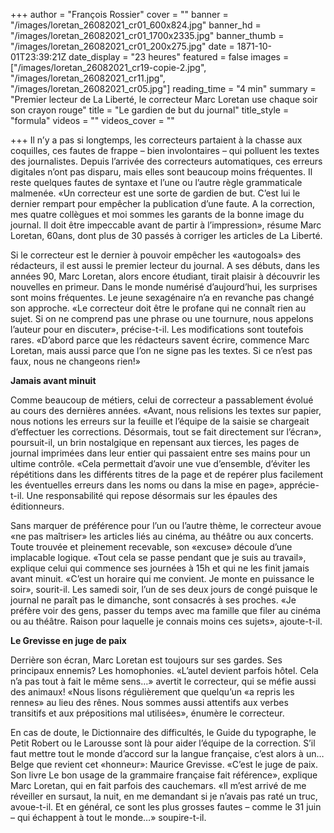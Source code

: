 +++
author = "François Rossier"
cover = ""
banner = "/images/loretan_26082021_cr01_600x824.jpg"
banner_hd = "/images/loretan_26082021_cr01_1700x2335.jpg"
banner_thumb = "/images/loretan_26082021_cr01_200x275.jpg"
date = 1871-10-01T23:39:21Z
date_display = "23 heures"
featured = false
images = ["/images/loretan_26082021_cr19-copie-2.jpg", "/images/loretan_26082021_cr11.jpg", "/images/loretan_26082021_cr05.jpg"]
reading_time = "4 min"
summary = "Premier lecteur de La Liberté, le correcteur Marc Loretan use chaque soir son crayon rouge"
title = "Le gardien de but du journal"
title_style = "formula"
videos = ""
videos_cover = ""

+++
Il n’y a pas si longtemps, les correcteurs partaient à la chasse aux coquilles, ces fautes de frappe – bien involontaires – qui polluent les textes des journalistes. Depuis l’arrivée des correcteurs automatiques, ces erreurs digitales n’ont pas disparu, mais elles sont beaucoup moins fréquentes. Il reste quelques fautes de syntaxe et l’une ou l’autre règle grammaticale malmenée. «Un correcteur est une sorte de gardien de but. C’est lui le dernier rempart pour empêcher la publication d’une faute. A la correction, mes quatre collègues et moi sommes les garants de la bonne image du journal. Il doit être impeccable avant de partir à l’impression», résume Marc Loretan, 60ans, dont plus de 30 passés à corriger les articles de La Liberté.

Si le correcteur est le dernier à pouvoir empêcher les «autogoals» des rédacteurs, il est aussi le premier lecteur du journal. A ses débuts, dans les années 90, Marc Loretan, alors encore étudiant, tirait plaisir à découvrir les nouvelles en primeur. Dans le monde numérisé d’aujourd’hui, les surprises sont moins fréquentes. Le jeune sexagénaire n’a en revanche pas changé son approche. «Le correcteur doit être le profane qui ne connaît rien au sujet. Si on ne comprend pas une phrase ou une tournure, nous appelons l’auteur pour en discuter», précise-t-il. Les modifications sont toutefois rares. «D’abord parce que les rédacteurs savent écrire, commence Marc Loretan, mais aussi parce que l’on ne signe pas les textes. Si ce n’est pas faux, nous ne changeons rien!»

**Jamais avant minuit**

Comme beaucoup de métiers, celui de correcteur a passablement évolué au cours des dernières années. «Avant, nous relisions les textes sur papier, nous notions les erreurs sur la feuille et l’équipe de la saisie se chargeait d’effectuer les corrections. Désormais, tout se fait directement sur l’écran», poursuit-il, un brin nostalgique en repensant aux tierces, les pages de journal imprimées dans leur entier qui passaient entre ses mains pour un ultime contrôle. «Cela permettait d’avoir une vue d’ensemble, d’éviter les répétitions dans les différents titres de la page et de repérer plus facilement les éventuelles erreurs dans les noms ou dans la mise en page», apprécie-t-il. Une responsabilité qui repose désormais sur les épaules des éditionneurs.

Sans marquer de préférence pour l’un ou l’autre thème, le correcteur avoue «ne pas maîtriser» les articles liés au cinéma, au théâtre ou aux concerts. Toute trouvée et pleinement recevable, son «excuse» découle d’une implacable logique. «Tout cela se passe pendant que je suis au travail», explique celui qui commence ses journées à 15h et qui ne les finit jamais avant minuit. «C’est un horaire qui me convient. Je monte en puissance le soir», sourit-il. Les samedi soir, l’un de ses deux jours de congé puisque le journal ne paraît pas le dimanche, sont consacrés à ses proches. «Je préfère voir des gens, passer du temps avec ma famille que filer au cinéma ou au théâtre. Raison pour laquelle je connais moins ces sujets», ajoute-t-il.

**Le Grevisse en juge de paix**

Derrière son écran, Marc Loretan est toujours sur ses gardes. Ses principaux ennemis? Les homophonies. «L’autel devient parfois hôtel. Cela n’a pas tout à fait le même sens…» avertit le correcteur, qui se méfie aussi des animaux! «Nous lisons régulièrement que quelqu’un «a repris les rennes» au lieu des rênes. Nous sommes aussi attentifs aux verbes transitifs et aux prépositions mal utilisées», énumère le correcteur.

En cas de doute, le Dictionnaire des difficultés, le Guide du typographe, le Petit Robert ou le Larousse sont là pour aider l’équipe de la correction. S’il faut mettre tout le monde d’accord sur la langue française, c’est alors à un… Belge que revient cet «honneur»: Maurice Grevisse. «C’est le juge de paix. Son livre Le bon usage de la grammaire française fait référence», explique Marc Loretan, qui en fait parfois des cauchemars. «Il m’est arrivé de me réveiller en sursaut, la nuit, en me demandant si je n’avais pas raté un truc, avoue-t-il. Et en général, ce sont les plus grosses fautes – comme le 31 juin – qui échappent à tout le monde…» soupire-t-il.